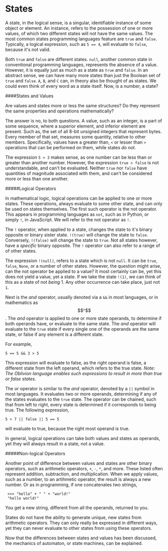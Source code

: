 # States

A state, in the logical sense, is a singular, identifiable instance of some object or element. An instance, refers to the possession of one or more values, of which two different states will not have the same values. The most common states programming languages feature are `true` and `false`. Typically, a logical expression, such as `5 == 4`, will evaluate to `false`, because it's not valid. 

Both `true` and `false` are different states. `null`, another common state in conventional programming languages, represents the absence of a value. However, it is equally just as much as a state as `true` and `false`. In an abstract sense, we can have many more states than just the Boolean set of `true` and `false`. `A`, `B`, and `C` can, in theory also be thought of as states. We could even think of every word as a state itself. Now, is a number, a state?

####States and Values

Are values and states more or less the same structures? Do they represent the same properties and operations mathematically?

The answer is no, to both questions. A value, such as an integer, is a part of some sequence, where a superior element, and inferior element are present. Such as, the set of all 8-bit unsigned integers that represent bytes. Every member of that set, measures some quantity, relative to other members. Specifically, values have a greater than, `<` or lesser than `>` operations that can be performed on them, while states *do not*. 

The expression `5 > 3` makes sense, as one number can be less than or greater than another number. However, the expression `true > false` is not understandable, and can't be evaluated. Neither `true` nor `false` have quantities of magnitude associated with them, and can't be considered more or less than one another.

#####Logical Operators

In mathematical logic, logical operations can be applied to one or more states. These operations, always evaluate to some other state, and can only be used on states themselves. The first such operator is the not operator. This appears in programming languages as `not`, such as in Python, or simply `!`, in JavaScript. We will refer to the not operator as `!`.

The `!` operator, when applied to a state, changes the state to it's binary opposite or binary sister state. `!(true)` will change the state to `false`. Conversely, `!(false)` will change the state to `true`. Not all states however, have a *specific* binary opposite. The `!` operator can also refer to a range of of other states. 

The expression `!(null)`, refers to a state which is not `null`. It can be `true`, `false`, `None`, or a number of other states. However, the question might arise, can the not operator be applied to a value? It most certainly can be, yet this does not yield a value, yet a state. If we take the state `!(1)`, we can think of this as a state of not *being* 1. Any other occurrence can take place, just not `1`. 

Next is the *and* operator, usually denoted via a `&&` in most languages, or in mathematics as $$^$$. The *and* operator is applied to one or more state operands, to determine if both operands have, or evaluate to the same state. The *and* operator will evaluate to the `true` state if every single one of the operands are the same state, or false if any element is a different state.

For example,



```
5 == 5 && 3 > 5

```

This expression will evaluate to false, as the right operand is false, a different state from the left operand, which refers to the true state. *Note: The Oblivion language enables such expressions to result in more than true or false states*.

The *or* operator is similar to the *and* operator, denoted by a `||` symbol in most languages. It evaluates two or more operands, determining if any of the states evaluates to the `true` state. The operator can be chained, such that from left to right, every state is determined if it corresponds to being true. The following expression,

```
5 > 7 || false || 5 == 5
```

will evaluate to true, because the right most operand is true.

In general, logical operations can take both values and states as operands, yet they will always result in a state, not a value. 

#####Non-logical Operators

Another point of difference between values and states are other binary operators, such as arithmetic operators, `+`, `-`, `*`, and more. These listed often represent addition, subtraction, and multiplication. When we apply values, such as a number, to an artihmetic operator, the result is always a new number. Or as in programming, if one concatenates two strings,

```
 >>> "hello" + " " + "world!"
 "hello world!"
```

You get a new string, different from all the operands, returned to you. 

States do not have the ability to generate unique, new states from arithmetic operators. They can only really be expressed in different ways, yet they can never evaluate to other states from using these operators. 

Now that the differences between states and values has been discussed, the mechanics of automaton, or state machines, can be explained.